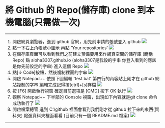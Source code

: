# 將 Github 的 Repo(儲存庫) clone 到本機電腦(只需做一次)

-----

1. 開啟網頁瀏覽器，進到 github 官網，用先前申請的帳號登入 github
![](images/git-init/git-init-001.png)
2. 點一下右上角帳號小圖示 再點 'Your repositories'
![](images/git-init/git-init-002.png)
3. 在儲存庫頁面可以看到我們之前建立預備要用來作網頁空間的儲存庫 (簡稱 Repo) 點 aloha3307.github.io (aloha3307是我設的字串 你登入看到的應該是你先前設定的字串) 進入這個 Repo
![](images/git-init/git-init-003.png)
4. 點[↓ Code]按鈕，然後複制裡面的字串
![](images/git-init/git-init-004.png)
5. 開啟 Notepad++ 依照下圖編輯 'test.bat' 第四行的內容貼上剛才在 github 網站複制的字串 編輯完成記得按[ctrl]+[s]存檔
![](images/git-init/git-init-005.png)
6. 按 [F6] 開啟執行視窗 確定目前選項是 [CMD] 按下 OK 執行
![](images/git-init/git-init-006.png)
7. 觀察 Notepad++ 下半部的 Console 視窗，出現如下內容就是git clone 命令成功執行了
![](images/git-init/git-init-007.png)
8. 開啟檔案總管 進到 C:\github 裡面會看到我們剛才從 github 拉下來的東西(資料夾) 點進資料夾裡面看看 (目前只有一個 README.md 檔案)
![](images/git-init/git-init-008.png)

-----

